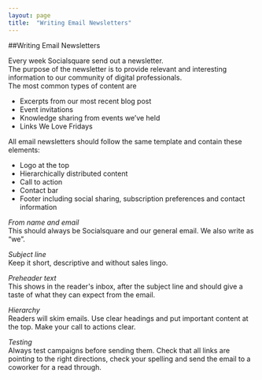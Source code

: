 ```yaml
---
layout: page
title:  "Writing Email Newsletters"
---
```


##Writing Email Newsletters

Every week Socialsquare send out a newsletter.  
The purpose of the newsletter is to provide relevant and interesting information to our community of digital professionals.  
The most common types of content are  
  * Excerpts from our most recent blog post
  * Event invitations
  * Knowledge sharing from events we’ve held
  * Links We Love Fridays

All email newsletters should follow the same template and contain these elements:  
 * Logo at the top
 * Hierarchically distributed content
 * Call to action
 * Contact bar
 * Footer including social sharing, subscription preferences and contact information

*From name and email*  
This should always be Socialsquare and our general email. We also write as “we”.

*Subject line*  
Keep it short, descriptive and without sales lingo.

*Preheader text*  
This shows in the reader's inbox, after the subject line and should give a taste of what they can expect from the email.

*Hierarchy*  
Readers will skim emails. Use clear headings and put important content at the top. Make your call to actions clear. 

*Testing*  
Always test campaigns before sending them. Check that all links are pointing to the right directions, check your spelling and send the email to a coworker for a read through. 
